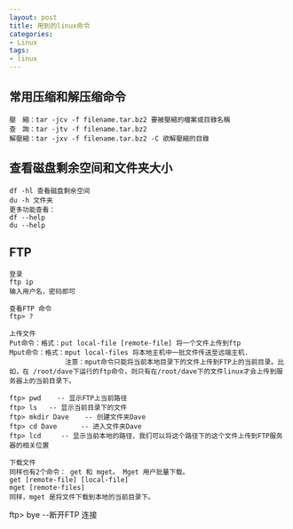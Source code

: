 ```yaml
---
layout: post
title: 用到的linux命令
categories:
- Linux
tags:
- linux
---
```

## 常用压缩和解压缩命令

    壓　縮：tar -jcv -f filename.tar.bz2 要被壓縮的檔案或目錄名稱
    查　詢：tar -jtv -f filename.tar.bz2
    解壓縮：tar -jxv -f filename.tar.bz2 -C 欲解壓縮的目錄

## 查看磁盘剩余空间和文件夹大小

    df -hl 查看磁盘剩余空间
    du -h 文件夹
    更多功能查看：
    df --help
    du --help

## FTP

    登录
    ftp ip
    输入用户名，密码即可

    查看FTP 命令
    ftp> ?

    上传文件
    Put命令：格式：put local-file [remote-file] 将一个文件上传到ftp
    Mput命令：格式：mput local-files 将本地主机中一批文件传送至远端主机.
                  注意：mput命令只能将当前本地目录下的文件上传到FTP上的当前目录。比如，在 /root/dave下运行的ftp命令，则只有在/root/dave下的文件linux才会上传到服务器上的当前目录下。

    ftp> pwd    -- 显示FTP上当前路径
    ftp> ls   -- 显示当前目录下的文件
    ftp> mkdir Dave    -- 创建文件夹Dave
    ftp> cd Dave      -- 进入文件夹Dave
    ftp> lcd     -- 显示当前本地的路径，我们可以将这个路径下的这个文件上传到FTP服务器的相关位置

    下载文件
    同样也有2个命令： get 和 mget。 Mget 用户批量下载。
    get [remote-file] [local-file]
    mget [remote-files]
    同样，mget 是将文件下载到本地的当前目录下。

ftp> bye  --断开FTP 连接